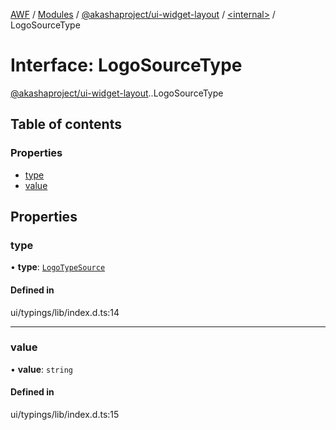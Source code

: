[AWF](../README.md) / [Modules](../modules.md) / [@akashaproject/ui-widget-layout](../modules/akashaproject_ui_widget_layout.md) / [<internal\>](../modules/akashaproject_ui_widget_layout._internal_.md) / LogoSourceType

# Interface: LogoSourceType

[@akashaproject/ui-widget-layout](../modules/akashaproject_ui_widget_layout.md).[<internal>](../modules/akashaproject_ui_widget_layout._internal_.md).LogoSourceType

## Table of contents

### Properties

- [type](akashaproject_ui_widget_layout._internal_.LogoSourceType.md#type)
- [value](akashaproject_ui_widget_layout._internal_.LogoSourceType.md#value)

## Properties

### type

• **type**: [`LogoTypeSource`](../enums/akashaproject_ui_widget_layout._internal_.LogoTypeSource.md)

#### Defined in

ui/typings/lib/index.d.ts:14

___

### value

• **value**: `string`

#### Defined in

ui/typings/lib/index.d.ts:15
